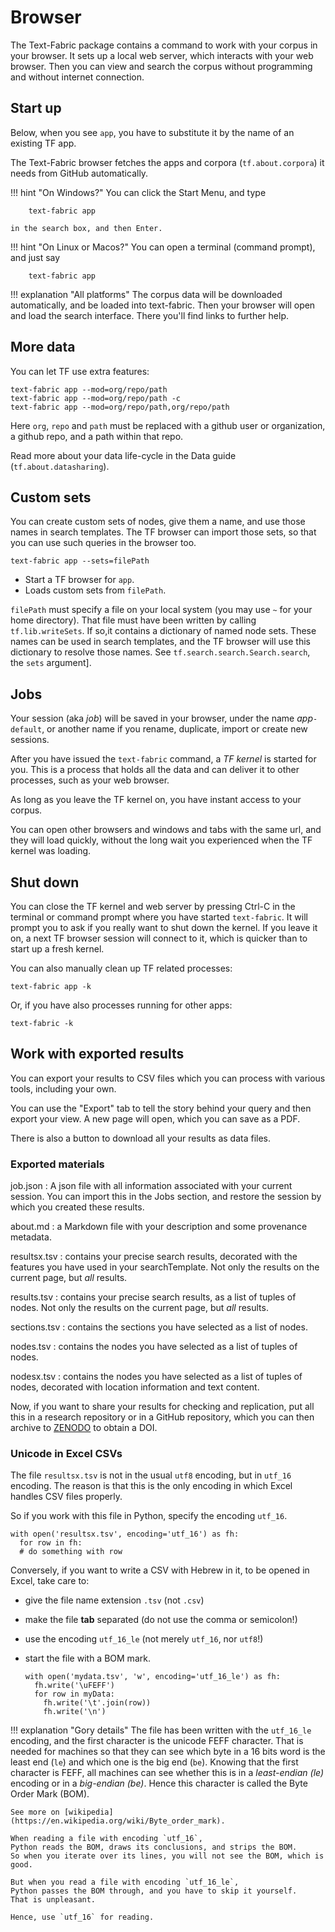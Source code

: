# Browser

The Text-Fabric package contains a command to
work with your corpus in your browser.
It sets up a local web server, which interacts with your web browser.
Then you can view and search the corpus without programming and without
internet connection.

## Start up

Below, when you see `app`, you have to substitute it by the name
of an existing TF app.

The Text-Fabric browser fetches the apps and corpora (`tf.about.corpora`)
it needs from GitHub automatically.

!!! hint "On Windows?"
    You can click the Start Menu, and type

        text-fabric app

    in the search box, and then Enter.

!!! hint "On Linux or Macos?"
    You can open a terminal (command prompt), and just say

        text-fabric app

!!! explanation "All platforms"
    The corpus data will be downloaded automatically,
    and be loaded into text-fabric.
    Then your browser will open and load the search interface.
    There you'll find links to further help.

## More data

You can let TF use extra features: 

    text-fabric app --mod=org/repo/path
    text-fabric app --mod=org/repo/path -c
    text-fabric app --mod=org/repo/path,org/repo/path

Here `org`, `repo` and `path` must be replaced with a github user or organization,
a github repo, and a path within that repo.

Read more about your data life-cycle in the Data guide (`tf.about.datasharing`).

## Custom sets

You can create custom sets of nodes, give them a name, and use those names
in search templates. 
The TF browser can import those sets, so that you can use such queries in the browser too.

    text-fabric app --sets=filePath

* Start a TF browser for `app`.
* Loads custom sets from `filePath`.

`filePath` must specify a file on your local system
(you may use `~` for your home directory).
That file must have been written by calling
`tf.lib.writeSets`.
If so,it contains a dictionary of named node sets.
These names can be used in search templates,
and the TF browser will use this dictionary to resolve those names.
See `tf.search.search.Search.search`, the `sets` argument].

## Jobs

Your session (aka *job*) will be saved in your browser,
under the name *app*`-default`,
or another name if you rename, duplicate, import or create new sessions.

After you have issued the `text-fabric` command, a *TF kernel* is started for you.
This is a process that holds all the data and can deliver it to other processes,
such as your web browser.

As long as you leave the TF kernel on, you have instant access to your corpus.

You can open other browsers and windows and tabs with the same url,
and they will load quickly,
without the long wait you experienced when the TF kernel was loading.

## Shut down

You can close the TF kernel and web server by pressing Ctrl-C in the terminal
or command prompt where you have started `text-fabric`.
It will prompt you to ask if you really want to shut down the kernel.
If you leave it on, a next TF browser session will connect to it, which is quicker
than to start up a fresh kernel.

You can also manually clean up TF related processes:

    text-fabric app -k

Or, if you have also processes running for other apps:

    text-fabric -k 

## Work with exported results

You can export your results to CSV files which you can process with various tools,
including your own.

You can use the "Export" tab to tell the story behind your query and then export
your view.
A new page will open, which you can save as a PDF.

There is also a button to download all your results as data files.

### Exported materials
job.json
:   A json file with all information associated with your current session.
    You can import this in the Jobs section, and restore the session by which
    you created these results.

about.md
:   a Markdown file with your description and some provenance metadata.

resultsx.tsv
:   contains your precise search results, decorated with the features
    you have used in your searchTemplate.
    Not only the results on the current page, but *all* results.

results.tsv
:   contains your precise search results, as a list of tuples of nodes.
    Not only the results on the current page, but *all* results.

sections.tsv
:   contains the sections you have selected as a list of nodes.

nodes.tsv
:   contains the nodes you have selected as a list of tuples of nodes.

nodesx.tsv
:   contains the nodes you have selected as a list of tuples of nodes,
    decorated with location information and text content.

Now, if you want to share your results for checking and replication,
put all this in a research repository or in a GitHub repository,
which you can then archive to [ZENODO](https://zenodo.org) to obtain a DOI.

### Unicode in Excel CSVs

The file `resultsx.tsv` is not in the usual `utf8` encoding,
but in `utf_16` encoding.
The reason is that this is the only encoding
in which Excel handles CSV files properly.

So if you work with this file in Python, specify the encoding `utf_16`.

    with open('resultsx.tsv', encoding='utf_16') as fh:
      for row in fh:
      # do something with row 

Conversely, if you want to write a CSV with Hebrew in it,
to be opened in Excel, take care to:

*   give the file name extension `.tsv` (not `.csv`)
*   make the file **tab** separated (do not use the comma or semicolon!)
*   use the encoding `utf_16_le` (not merely `utf_16`, nor `utf8`!)
*   start the file with a BOM mark.

        with open('mydata.tsv', 'w', encoding='utf_16_le') as fh:
          fh.write('\uFEFF')
          for row in myData:
            fh.write('\t'.join(row))
            fh.write('\n')

!!! explanation "Gory details"
    The file has been written with the `utf_16_le` encoding,
    and the first character is the unicode
    FEFF character.
    That is needed for machines so that they can see which byte in a 16 bits word is
    the least end (`le`) and which one is the big end (`be`).
    Knowing that the first character is FEFF,
    all machines can see whether this is in a *least-endian (le)* encoding
    or in a  *big-endian (be)*.
    Hence this character is called the Byte Order Mark (BOM).
    
    See more on [wikipedia](https://en.wikipedia.org/wiki/Byte_order_mark).

    When reading a file with encoding `utf_16`,
    Python reads the BOM, draws its conclusions, and strips the BOM.
    So when you iterate over its lines, you will not see the BOM, which is good.
    
    But when you read a file with encoding `utf_16_le`,
    Python passes the BOM through, and you have to skip it yourself.
    That is unpleasant.
    
    Hence, use `utf_16` for reading.  
